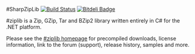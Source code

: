 #SharpZipLib [![Build Status](https://travis-ci.org/Schumix/SharpZipLib.png?branch=master)](https://travis-ci.org/Schumix/SharpZipLib) [![Bitdeli Badge](https://d2weczhvl823v0.cloudfront.net/Schumix/sharpziplib/trend.png)](https://bitdeli.com/free "Bitdeli Badge")

\#ziplib is a Zip, GZip, Tar and BZip2 library written entirely in C# for the .NET platform.

Please see the [\#ziplib homepage](http://icsharpcode.github.io/SharpZipLib/) for precompiled downloads, 
license information, link to the forum (support), release history, samples and more.
